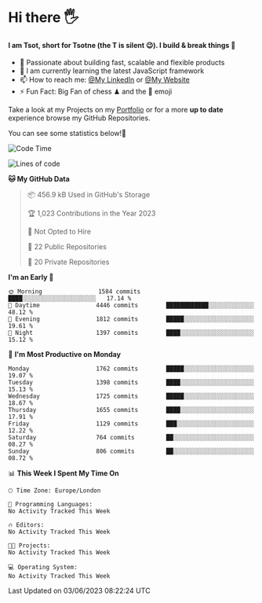 # Hi there :raised_hand_with_fingers_splayed:
#### I am Tsot, short for Tsotne (the T is silent :wink:). I build & break things :space_invader:
- :telescope: Passionate about building fast, scalable and flexible products
- :seedling: I am currently learning the latest JavaScript framework 
- :mailbox: How to reach me: [@My LinkedIn](https://www.linkedin.com/in/tsotne-gvadzabia/) or [@My Website](https://tsotne.co.uk/contact)
- :zap: Fun Fact: Big Fan of chess ♟ and the 👾 emoji

Take a look at my Projects on my [Portfolio](https://tsotne.co.uk/) or for a more **up to date** experience browse my GitHub Repositories.

You can see some statistics below!:space_invader:
<!--START_SECTION:waka-->
![Code Time](http://img.shields.io/badge/Code%20Time-761%20hrs%202%20mins-blue)

![Lines of code](https://img.shields.io/badge/From%20Hello%20World%20I%27ve%20Written-5.2%20million%20lines%20of%20code-blue)

**🐱 My GitHub Data** 

> 📦 456.9 kB Used in GitHub's Storage 
 > 
> 🏆 1,023 Contributions in the Year 2023
 > 
> 🚫 Not Opted to Hire
 > 
> 📜 22 Public Repositories 
 > 
> 🔑 20 Private Repositories 
 > 
**I'm an Early 🐤** 

```text
🌞 Morning                1584 commits        ████░░░░░░░░░░░░░░░░░░░░░   17.14 % 
🌆 Daytime                4446 commits        ████████████░░░░░░░░░░░░░   48.12 % 
🌃 Evening                1812 commits        █████░░░░░░░░░░░░░░░░░░░░   19.61 % 
🌙 Night                  1397 commits        ████░░░░░░░░░░░░░░░░░░░░░   15.12 % 
```
📅 **I'm Most Productive on Monday** 

```text
Monday                   1762 commits        █████░░░░░░░░░░░░░░░░░░░░   19.07 % 
Tuesday                  1398 commits        ████░░░░░░░░░░░░░░░░░░░░░   15.13 % 
Wednesday                1725 commits        █████░░░░░░░░░░░░░░░░░░░░   18.67 % 
Thursday                 1655 commits        ████░░░░░░░░░░░░░░░░░░░░░   17.91 % 
Friday                   1129 commits        ███░░░░░░░░░░░░░░░░░░░░░░   12.22 % 
Saturday                 764 commits         ██░░░░░░░░░░░░░░░░░░░░░░░   08.27 % 
Sunday                   806 commits         ██░░░░░░░░░░░░░░░░░░░░░░░   08.72 % 
```


📊 **This Week I Spent My Time On** 

```text
🕑︎ Time Zone: Europe/London

💬 Programming Languages: 
No Activity Tracked This Week

🔥 Editors: 
No Activity Tracked This Week

🐱‍💻 Projects: 
No Activity Tracked This Week

💻 Operating System: 
No Activity Tracked This Week
```


 Last Updated on 03/06/2023 08:22:24 UTC
<!--END_SECTION:waka-->
